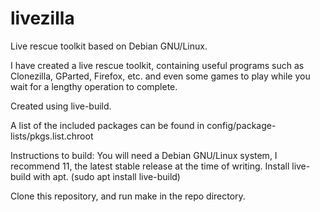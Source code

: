 # livezilla
Live rescue toolkit based on Debian GNU/Linux.

I have created a live rescue toolkit, containing useful programs such as Clonezilla, GParted, Firefox, etc. and even some games to play while you wait for a lengthy operation to complete.

Created using live-build.

A list of the included packages can be found in config/package-lists/pkgs.list.chroot

Instructions to build:
You will need a Debian GNU/Linux system, I recommend 11, the latest stable release at the time of writing.
Install live-build with apt. (sudo apt install live-build)

Clone this repository, and run make in the repo directory.
